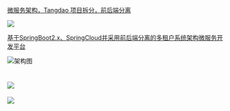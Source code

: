 

[微服务架构，Tangdao 项目拆分，前后端分离](https://gitee.com/ruyangit/tangdao-microservices)

![](https://gitee.com/ruyangit/tangdao-microservices/raw/master/doc/tangdao.jpg)

[基于SpringBoot2.x、SpringCloud并采用前后端分离的多租户系统架构微服务开发平台](https://gitee.com/ibyte/M-Pass)

![架构图](https://images.gitee.com/uploads/images/2019/1018/020143_0d434b4a_1468963.jpeg)



# ![](https://images.gitee.com/uploads/images/2019/1025/005728_9d45ec29_1468963.png)



![](https://images.gitee.com/uploads/images/2019/1025/005737_ba969737_1468963.png)



